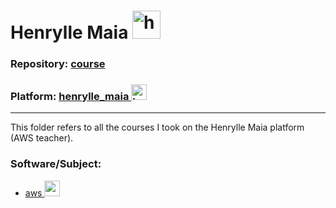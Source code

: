 # Henrylle Maia   <img src="https://github.com/PedroHeeger/main/blob/main/0-aux/logos/plataforma/henrylle_maia.png" alt="henrylle_maia" width="auto" height="45">

### Repository: [course](../../)
### Platform: <a href="./">henrylle_maia   <img src="https://github.com/PedroHeeger/main/blob/main/0-aux/logos/plataforma/henrylle_maia.png" alt="henrylle_maia" width="auto" height="25"></a>

---

This folder refers to all the courses I took on the Henrylle Maia platform (AWS teacher).

### Software/Subject:
- <a href="./aws">aws   <img src="https://cdn.jsdelivr.net/gh/devicons/devicon@latest/icons/amazonwebservices/amazonwebservices-original-wordmark.svg" alt="aws" width="auto" height="25"></a>